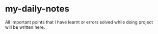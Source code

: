 # my-daily-notes
All Important points that I  have learnt or errors solved while doing project will be written here.
